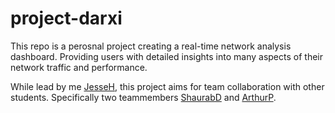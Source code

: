 # project-darxi
This repo is a perosnal project creating a real-time network analysis dashboard. Providing users with detailed insights into many aspects of their network traffic and performance. 

While lead by me [JesseH](https://github.com/Jesse-11), this project aims for team collaboration with other students. Specifically two teammembers [ShaurabD](https://github.com/FRDrago) and [ArthurP](https://github.com/ArthurPerets).
